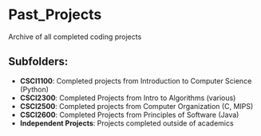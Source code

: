 # Past_Projects

Archive of all completed coding projects

## Subfolders:
 
- **CSCI1100**: Completed projects from Introduction to Computer Science (Python)
- **CSCI2300**: Completed Projects from Intro to Algorithms (various)
- **CSCI2500**: Completed projects from Computer Organization (C, MIPS)
- **CSCI2600**: Completed Projects from Principles of Software (Java)
- **Independent Projects**: Projects completed outside of academics
